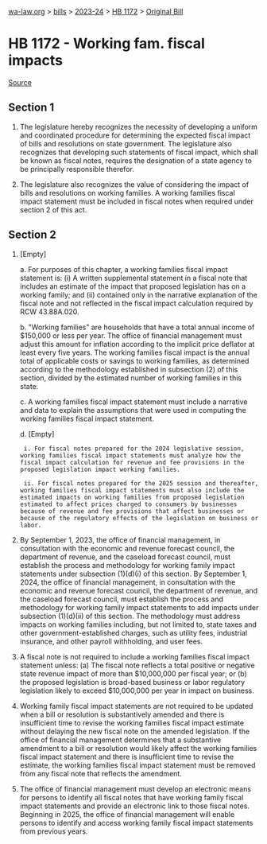 [wa-law.org](/) > [bills](/bills/) > [2023-24](/bills/2023-24) > [HB 1172](/bills/2023-24/hb/1172/) > [Original Bill](/bills/2023-24/hb/1172/1/)

# HB 1172 - Working fam. fiscal impacts

[Source](http://lawfilesext.leg.wa.gov/biennium/2023-24/Pdf/Bills/House%20Bills/1172.pdf)

## Section 1
1. The legislature hereby recognizes the necessity of developing a uniform and coordinated procedure for determining the expected fiscal impact of bills and resolutions on state government. The legislature also recognizes that developing such statements of fiscal impact, which shall be known as fiscal notes, requires the designation of a state agency to be principally responsible therefor.

2. The legislature also recognizes the value of considering the impact of bills and resolutions on working families. A working families fiscal impact statement must be included in fiscal notes when required under section 2 of this act.

## Section 2
1. [Empty]

    a. For purposes of this chapter, a working families fiscal impact statement is: (i) A written supplemental statement in a fiscal note that includes an estimate of the impact that proposed legislation has on a working family; and (ii) contained only in the narrative explanation of the fiscal note and not reflected in the fiscal impact calculation required by RCW 43.88A.020.

    b. "Working families" are households that have a total annual income of $150,000 or less per year. The office of financial management must adjust this amount for inflation according to the implicit price deflator at least every five years. The working families fiscal impact is the annual total of applicable costs or savings to working families, as determined according to the methodology established in subsection (2) of this section, divided by the estimated number of working families in this state.

    c. A working families fiscal impact statement must include a narrative and data to explain the assumptions that were used in computing the working families fiscal impact statement.

    d. [Empty]

        i. For fiscal notes prepared for the 2024 legislative session, working families fiscal impact statements must analyze how the fiscal impact calculation for revenue and fee provisions in the proposed legislation impact working families.

        ii. For fiscal notes prepared for the 2025 session and thereafter, working families fiscal impact statements must also include the estimated impacts on working families from proposed legislation estimated to affect prices charged to consumers by businesses because of revenue and fee provisions that affect businesses or because of the regulatory effects of the legislation on business or labor.

2. By September 1, 2023, the office of financial management, in consultation with the economic and revenue forecast council, the department of revenue, and the caseload forecast council, must establish the process and methodology for working family impact statements under subsection (1)(d)(i) of this section. By September 1, 2024, the office of financial management, in consultation with the economic and revenue forecast council, the department of revenue, and the caseload forecast council, must establish the process and methodology for working family impact statements to add impacts under subsection (1)(d)(ii) of this section. The methodology must address impacts on working families including, but not limited to, state taxes and other government-established charges, such as utility fees, industrial insurance, and other payroll withholding, and user fees.

3. A fiscal note is not required to include a working families fiscal impact statement unless: (a) The fiscal note reflects a total positive or negative state revenue impact of more than $10,000,000 per fiscal year; or (b) the proposed legislation is broad-based business or labor regulatory legislation likely to exceed $10,000,000 per year in impact on business.

4. Working family fiscal impact statements are not required to be updated when a bill or resolution is substantively amended and there is insufficient time to revise the working families fiscal impact estimate without delaying the new fiscal note on the amended legislation. If the office of financial management determines that a substantive amendment to a bill or resolution would likely affect the working families fiscal impact statement and there is insufficient time to revise the estimate, the working families fiscal impact statement must be removed from any fiscal note that reflects the amendment.

5. The office of financial management must develop an electronic means for persons to identify all fiscal notes that have working family fiscal impact statements and provide an electronic link to those fiscal notes. Beginning in 2025, the office of financial management will enable persons to identify and access working family fiscal impact statements from previous years.
